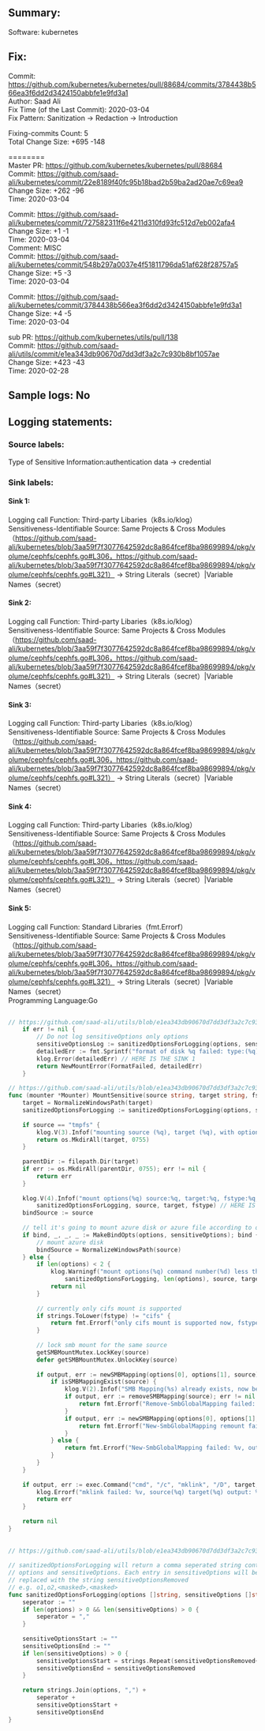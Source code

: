 ## Summary:  
Software: kubernetes  
## Fix:  
Commit: https://github.com/kubernetes/kubernetes/pull/88684/commits/3784438b566ea3f6dd2d3424150abbfe1e9fd3a1  
Author: Saad Ali  
Fix Time (of the Last Commit): 2020-03-04  
Fix Pattern: Sanitization -> Redaction -> Introduction  
  
  
Fixing-commits Count: 5  
Total Change Size: +695 -148  
  
========  
Master PR: https://github.com/kubernetes/kubernetes/pull/88684  
Commit: https://github.com/saad-ali/kubernetes/commit/22e8189f40fc95b18bad2b59ba2ad20ae7c69ea9  
Change Size: +262 -96  
Time: 2020-03-04  
  
Commit: https://github.com/saad-ali/kubernetes/commit/727582311f6e4211d310fd93fc512d7eb002afa4  
Change Size: +1 -1  
Time: 2020-03-04  
Comment: MISC  
Commit: https://github.com/saad-ali/kubernetes/commit/548b297a0037e4f51811796da51af628f28757a5  
Change Size: +5 -3  
Time: 2020-03-04  
  
Commit: https://github.com/saad-ali/kubernetes/commit/3784438b566ea3f6dd2d3424150abbfe1e9fd3a1  
Change Size: +4 -5  
Time: 2020-03-04  
  
  
sub PR: https://github.com/kubernetes/utils/pull/138  
Commit: https://github.com/saad-ali/utils/commit/e1ea343db90670d7dd3df3a2c7c930b8bf1057ae  
Change Size: +423 -43  
Time: 2020-02-28  
  
## Sample logs: No  
## Logging statements:  
### Source labels:  
Type of Sensitive Information:authentication data -> credential  
### Sink labels:  
#### Sink 1:  
Logging call Function:  Third-party Libaries（k8s.io/klog）  
Sensitiveness-Identifiable Source:  Same Projects & Cross Modules（https://github.com/saad-ali/kubernetes/blob/3aa59f7f3077642592dc8a864fcef8ba98699894/pkg/volume/cephfs/cephfs.go#L306，https://github.com/saad-ali/kubernetes/blob/3aa59f7f3077642592dc8a864fcef8ba98699894/pkg/volume/cephfs/cephfs.go#L321） -> String Literals（secret）|Variable Names（secret）  
#### Sink 2:  
Logging call Function:  Third-party Libaries（k8s.io/klog）  
Sensitiveness-Identifiable Source:  Same Projects & Cross Modules（https://github.com/saad-ali/kubernetes/blob/3aa59f7f3077642592dc8a864fcef8ba98699894/pkg/volume/cephfs/cephfs.go#L306，https://github.com/saad-ali/kubernetes/blob/3aa59f7f3077642592dc8a864fcef8ba98699894/pkg/volume/cephfs/cephfs.go#L321） -> String Literals（secret）|Variable Names（secret）  
#### Sink 3:  
Logging call Function:  Third-party Libaries（k8s.io/klog）  
Sensitiveness-Identifiable Source:  Same Projects & Cross Modules（https://github.com/saad-ali/kubernetes/blob/3aa59f7f3077642592dc8a864fcef8ba98699894/pkg/volume/cephfs/cephfs.go#L306，https://github.com/saad-ali/kubernetes/blob/3aa59f7f3077642592dc8a864fcef8ba98699894/pkg/volume/cephfs/cephfs.go#L321） -> String Literals（secret）|Variable Names（secret）  
#### Sink 4:  
Logging call Function:  Third-party Libaries（k8s.io/klog）  
Sensitiveness-Identifiable Source:  Same Projects & Cross Modules（https://github.com/saad-ali/kubernetes/blob/3aa59f7f3077642592dc8a864fcef8ba98699894/pkg/volume/cephfs/cephfs.go#L306，https://github.com/saad-ali/kubernetes/blob/3aa59f7f3077642592dc8a864fcef8ba98699894/pkg/volume/cephfs/cephfs.go#L321） -> String Literals（secret）|Variable Names（secret）  
#### Sink 5:  
Logging call Function:  Standard Libraries（fmt.Errorf）  
Sensitiveness-Identifiable Source:  Same Projects & Cross Modules（https://github.com/saad-ali/kubernetes/blob/3aa59f7f3077642592dc8a864fcef8ba98699894/pkg/volume/cephfs/cephfs.go#L306，https://github.com/saad-ali/kubernetes/blob/3aa59f7f3077642592dc8a864fcef8ba98699894/pkg/volume/cephfs/cephfs.go#L321） -> String Literals（secret）|Variable Names（secret）  
Programming Language:Go  
```Go  
  
// https://github.com/saad-ali/utils/blob/e1ea343db90670d7dd3df3a2c7c930b8bf1057ae/mount/mount_linux.go#L395-L401  
    if err != nil {  
        // Do not log sensitiveOptions only options  
        sensitiveOptionsLog := sanitizedOptionsForLogging(options, sensitiveOptions)  
        detailedErr := fmt.Sprintf("format of disk %q failed: type:(%q) target:(%q) options:(%q) errcode:(%v) output:(%v) ", source, fstype, target, sensitiveOptionsLog, err, string(output))  
        klog.Error(detailedErr) // HERE IS THE SINK 1  
        return NewMountError(FormatFailed, detailedErr)  
    }  
  
// https://github.com/saad-ali/utils/blob/e1ea343db90670d7dd3df3a2c7c930b8bf1057ae/mount/mount_windows.go#L64-L123  
func (mounter *Mounter) MountSensitive(source string, target string, fstype string, options []string, sensitiveOptions []string) error {  
	target = NormalizeWindowsPath(target)  
	sanitizedOptionsForLogging := sanitizedOptionsForLogging(options, sensitiveOptions)  
  
	if source == "tmpfs" {  
		klog.V(3).Infof("mounting source (%q), target (%q), with options (%q)", source, target, sanitizedOptionsForLogging) // HERE IS THE SINK 2  
		return os.MkdirAll(target, 0755)  
	}  
  
	parentDir := filepath.Dir(target)  
	if err := os.MkdirAll(parentDir, 0755); err != nil {  
		return err  
	}  
  
	klog.V(4).Infof("mount options(%q) source:%q, target:%q, fstype:%q, begin to mount",  
		sanitizedOptionsForLogging, source, target, fstype) // HERE IS THE SINK 3  
	bindSource := source  
  
	// tell it's going to mount azure disk or azure file according to options  
	if bind, _, _, _ := MakeBindOpts(options, sensitiveOptions); bind {  
		// mount azure disk  
		bindSource = NormalizeWindowsPath(source)  
	} else {  
		if len(options) < 2 {  
			klog.Warningf("mount options(%q) command number(%d) less than 2, source:%q, target:%q, skip mounting",  
				sanitizedOptionsForLogging, len(options), source, target) // HERE IS THE SINK 4  
			return nil  
		}  
  
		// currently only cifs mount is supported  
		if strings.ToLower(fstype) != "cifs" {  
			return fmt.Errorf("only cifs mount is supported now, fstype: %q, mounting source (%q), target (%q), with options (%q)", fstype, source, target, sanitizedOptionsForLogging)  // HERE IS THE SINK 5  
		}  
  
		// lock smb mount for the same source  
		getSMBMountMutex.LockKey(source)  
		defer getSMBMountMutex.UnlockKey(source)  
  
		if output, err := newSMBMapping(options[0], options[1], source); err != nil {  
			if isSMBMappingExist(source) {  
				klog.V(2).Infof("SMB Mapping(%s) already exists, now begin to remove and remount", source)  
				if output, err := removeSMBMapping(source); err != nil {  
					return fmt.Errorf("Remove-SmbGlobalMapping failed: %v, output: %q", err, output)  
				}  
				if output, err := newSMBMapping(options[0], options[1], source); err != nil {  
					return fmt.Errorf("New-SmbGlobalMapping remount failed: %v, output: %q", err, output)  
				}  
			} else {  
				return fmt.Errorf("New-SmbGlobalMapping failed: %v, output: %q", err, output)  
			}  
		}  
	}  
  
	if output, err := exec.Command("cmd", "/c", "mklink", "/D", target, bindSource).CombinedOutput(); err != nil {  
		klog.Errorf("mklink failed: %v, source(%q) target(%q) output: %q", err, bindSource, target, string(output))  
		return err  
	}  
  
	return nil  
}  
  
  
// https://github.com/saad-ali/utils/blob/e1ea343db90670d7dd3df3a2c7c930b8bf1057ae/mount/mount.go#L349-L370  
  
// sanitizedOptionsForLogging will return a comma seperated string containing  
// options and sensitiveOptions. Each entry in sensitiveOptions will be  
// replaced with the string sensitiveOptionsRemoved  
// e.g. o1,o2,<masked>,<masked>  
func sanitizedOptionsForLogging(options []string, sensitiveOptions []string) string {  
	seperator := ""  
	if len(options) > 0 && len(sensitiveOptions) > 0 {  
		seperator = ","  
	}  
  
	sensitiveOptionsStart := ""  
	sensitiveOptionsEnd := ""  
	if len(sensitiveOptions) > 0 {  
		sensitiveOptionsStart = strings.Repeat(sensitiveOptionsRemoved+",", len(sensitiveOptions)-1)  
		sensitiveOptionsEnd = sensitiveOptionsRemoved  
	}  
  
	return strings.Join(options, ",") +  
		seperator +  
		sensitiveOptionsStart +  
		sensitiveOptionsEnd  
}  
  
```  
